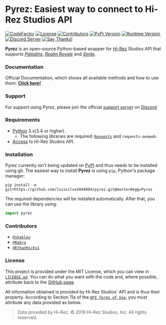 # Pyrez: Easiest way to connect to Hi-Rez Studios API
[![CodeFactor](https://www.codefactor.io/repository/github/luissilva1044894/pyrez/badge)](https://www.codefactor.io/repository/github/luissilva1044894/pyrez "CodeFactor - Pyrez")
[![License](https://img.shields.io/github/license/luissilva1044894/Pyrez.svg?style=plastic&logoWidth=15)](./LICENSE "Pyrez License")
[![Contributors](https://img.shields.io/github/contributors/luissilva1044894/Pyrez.svg?style=plastic&logo=github&logoWidth=15)](https://github.com/luissilva1044894/Pyrez/graphs/contributors "Contributors")
[![PyPi Version](https://img.shields.io/pypi/v/pyrez.svg?style=plastic&logo=pypi&logoWidth=15)](https://pypi.org/project/pyrez "Pyrez (Outdated) - PyPi")
[![Runtime Version](https://img.shields.io/pypi/pyversions/pyrez.svg?style=plastic&logo=python&logoWidth=15)](https://pypi.org/project/pyrez "Python Runtime Versions")
[![Discord Server](https://img.shields.io/discord/549020573846470659.svg?style=plastic&logo=discord&logoWidth=15)](https://discord.gg/XkydRPS "Pyrez Discord Server")
[![Say Thanks!](https://img.shields.io/badge/Say%20Thanks-!-1EAEDB.svg)](https://saythanks.io/to/luissilva1044894 "Say Thanks!")

**Pyrez** is an open-source Python-based wrapper for [Hi-Rez](http://www.hirezstudios.com "Hi-Rez Studios") Studios API that supports *[Paladins](https://www.paladins.com "Paladins Game")*, *[Realm Royale](https://www.realmroyale.com "Realm Royale Game")* and *[Smite](https://www.smitegame.com "Smite Game")*.

### Documentation
Official Documentation, which shows all available methods and how to use them: [**Click here!**](./docs "Pyrez Documentation")

### Support
For support using Pyrez, please join the official [*support server*](
https://discord.gg/XkydRPS "Pyrez Discord Server") on [Discord](https://discordapp.com/ "Discord App")

### Requirements
*	[Python](http://python.org "Python.org") 3.x(3.4 or higher).
    -	The following libraries are required: [`Requests`](https://pypi.org/project/requests "requests") and `requests-aeaweb`.
*	[Access](./docs#registration "Form access to Hi-Rez API") to Hi-Rez Studios API.

### Installation
Pyrez currently isn't being updated on [PyPI](https://pypi.org/project/pyrez "Pyrez (Outdated) - PyPi") and thus needs to be installed using git. The easiest way to install **Pyrez** is using `pip`, Python's package manager:

```
pip install -e git+https://github.com/luissilva1044894/pyrez.git@master#egg=Pyrez
```
The required dependencies will be installed automatically.
After that, you can use the library using:
```py
import pyrez
```

### Contributors
-	[`@shaklev`](https://github.com/shaklev "Aleksandar")
-	[`@Rabrg`](https://github.com/Rabrg "Ryan Greene")
-	[`@EthanHicks1`](https://github.com/EthanHicks1 "Ethan Hicks")

### License
This project is provided under the MIT License, which you can view in [`LICENSE.md`](./LICENSE "Pyrez License"). You can do what you want with the code and, where possible, attribute back to the [GitHub page](https://github.com/luissilva1044894/Pyrez "Pyrez Github repository").

All information obtained is provided by Hi-Rez Studios' API and is thus their property. According to Section 11a of the [`API Terms of Use`](https://www.hirezstudios.com/wp-content/themes/hi-rez-studios/pdf/api-terms-of-use-agreement.pdf "Hi-Rez Studios' API - Terms of Use"), you must attribute any data provided as below.

> Data provided by Hi-Rez. © 2019 Hi-Rez Studios, Inc. All rights reserved.
